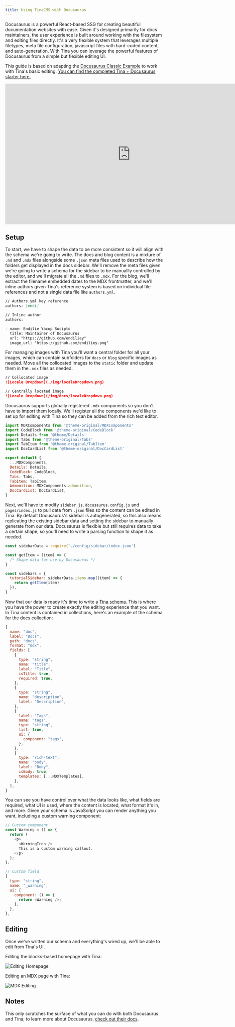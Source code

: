 ```yaml
---
title: Using TinaCMS with Docusaurus
---
```


Docusaurus is a powerful React-based SSG for creating beautiful documentation websites with ease. Given it's designed primarily for docs maintainers, the user experience is built around working with the filesystem and editing files directly. It's a very flexible system that leverages multiple filetypes, meta file configuration, javascript files with hard-coded content, and auto-generation. With Tina you can leverage the powerful features of Docusaurus from a simple but flexible editing UI.

This guide is based on adapting the [Docusaurus Classic Example](https://github.com/facebook/docusaurus/tree/main/examples/classic) to work with Tina's basic editing. [You can find the completed Tina + Docusaurus starter here.](https://github.com/tinacms/tinasaurus)

<iframe
  width="796"
  height="448"
  src="https://www.youtube.com/embed/2bHBwM54UB8"
  title="YouTube video player"
  frameBorder="0"
  allow="accelerometer; autoplay; clipboard-write; encrypted-media; gyroscope; picture-in-picture"
  allowFullScreen={true}
></iframe>

## Setup

To start, we have to shape the data to be more consistent so it will align with the schema we're going to write. The docs and blog content is a mixture of `.md` and `.mdx` files alongside some `.json` meta files used to describe how the folders get displayed in the docs sidebar. We'll remove the meta files given we're going to write a schema for the sidebar to be manuallly controlled by the editor, and we'll migrate all the `.md` files to `.mdx`. For the blog, we'll extract the filename embedded dates to the MDX frontmatter, and we'll inline authors given Tina's reference system is based on individual file references and not a single data file like `authors.yml`.

```md
// Authors.yml key reference
authors: [endi]

// Inline author
authors:

- name: Endilie Yacop Sucipto
  title: Maintainer of Docusaurus
  url: "https://github.com/endiliey"
  image_url: "https://github.com/endiliey.png"
```

For managing images with Tina you'll want a central folder for all your images, which can contain subfolders for `docs` or `blog` specific images as needed. Move all the collocated images to the `static` folder and update them in the `.mdx` files as needed.

```md
// Collocated image
![Locale Dropdown](./img/localeDropdown.png)

// Centrally located image
![Locale Dropdown](/img/docs/localeDropdown.png)
```

Docusaurus supports globally registered `.mdx` components so you don't have to import them locally. We'll register all the components we'd like to set up for editing with Tina so they can be added from the rich text editor.

```js
import MDXComponents from '@theme-original/MDXComponents'
import CodeBlock from '@theme-original/CodeBlock'
import Details from '@theme/Details'
import Tabs from '@theme-original/Tabs'
import TabItem from '@theme-original/TabItem'
import DocCardList from '@theme-original/DocCardList'

export default {
  ...MDXComponents,
  Details: Details,
  CodeBlock: CodeBlock,
  Tabs: Tabs,
  TabItem: TabItem,
  Admonition: MDXComponents.admonition,
  DocCardList: DocCardList,
}
```

Next, we'll have to modify `sidebar.js`, `docusaurus.config.js` and `pages/index.js` to pull data from `.json` files so the content can be edited in Tina. By default Docusaurus's sidebar is autogenerated, so this also means replicating the existing sidebar data and setting the sidebar to manually generate from our data. Docusaurus is flexible but still requires data to take a certain shape, so you'll need to write a parsing function to shape it as needed.

```js
const sidebarData = require('./config/sidebar/index.json')

const getItem = (item) => {
  /* Shape data for use by Docusaurus */
}

const sidebars = {
  tutorialSidebar: sidebarData.items.map((item) => {
    return getItem(item)
  }),
}
```

Now that our data is ready it's time to write a [Tina schema](/docs/schema/). This is where you have the power to create exactly the editing experience that you want. In Tina content is contained in collections, here's an example of the schema for the docs collection:

```js
{
  name: "doc",
  label: "Docs",
  path: "docs",
  format: "mdx",
  fields: [
    {
      type: "string",
      name: "title",
      label: "Title",
      isTitle: true,
      required: true,
    },
    {
      type: "string",
      name: "description",
      label: "Description",
    },
    {
      label: "Tags",
      name: "tags",
      type: "string",
      list: true,
      ui: {
        component: "tags",
      },
    },
    {
      type: "rich-text",
      name: "body",
      label: "Body",
      isBody: true,
      templates: [...MDXTemplates],
    },
  ],
}
```

You can see you have control over what the data looks like, what fields are required, what UI is used, where the content is located, what format it's in, and more. Given your schema is JavaScript you can render anything you want, including a custom warning component:

```js
// Custom component
const Warning = () => {
  return (
    <p>
      <WarningIcon />
      This is a custom warning callout.
    </p>
  );
};

// Custom field
{
  type: "string",
  name: "_warning",
  ui: {
    component: () => {
      return <Warning />;
    },
  },
},
```

## Editing

Once we've written our schema and everything's wired up, we'll be able to edit from Tina's UI.

Editing the blocks-based homepage with Tina:

![Editing Homepage](https://res.cloudinary.com/forestry-demo/image/upload/v1675108174/tina-io/docs/docusaurus/tinasaurus-home-editing.png 'Editing the Docusaurus example homepage in Tina')

Editing an MDX page with Tina:

![MDX Editing](https://res.cloudinary.com/forestry-demo/image/upload/v1675108174/tina-io/docs/docusaurus/tinasaurus-doc-editing.png 'Editing MDX Docusaurus Page in TinaCMS')

## Notes

This only scratches the surface of what you can do with both Docusaurus and Tina; to learn more about Docusaurus, [check out their docs](https://docusaurus.io/docs).
